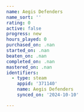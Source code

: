 ```yaml
---
name: Aegis Defenders
name_sort: ''
rating: 0
active: false
progress: new
hours_played: 0
purchased_on: .nan
started_on: .nan
beaten_on: .nan
completed_on: .nan
mastered_on: .nan
identifiers:
  - type: steam
    appid: '371140'
    name: Aegis Defenders
    synced_on: '2024-10-10'

---
```

